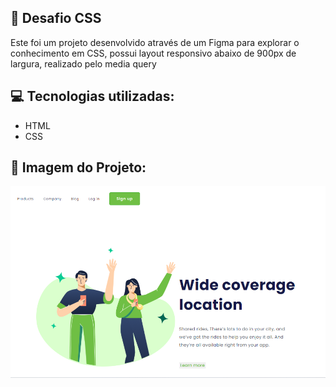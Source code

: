 ## :file_folder: Desafio CSS

<p>Este foi um projeto desenvolvido através de um Figma para explorar o conhecimento em CSS, possui layout responsivo abaixo de 900px de largura, realizado pelo media query</p>

## :computer: Tecnologias utilizadas:

- HTML
- CSS

## :flower_playing_cards: Imagem do Projeto:

<img src="https://raw.githubusercontent.com/FlaviaRamosdaSilva/CSS-desafio/1b48a1a06415116ecfdde0aa128555eda51665b4/Projeto-positive.png">
